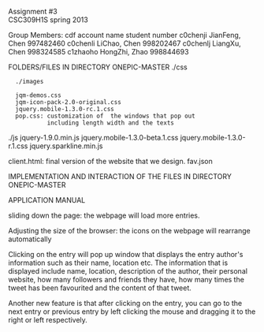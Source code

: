 Assignment #3  
CSC309H1S spring 2013

Group Members:
cdf account       name                student number
c0chenji      JianFeng, Chen          997482460
c0chenli      LiChao, Chen            998202467
c0chenlj      LiangXu, Chen           998324585
c1zhaoho      HongZhi, Zhao           998844693     
              
FOLDERS/FILES IN DIRECTORY ONEPIC-MASTER
./css

      ./images
      
      jqm-demos.css
      jqm-icon-pack-2.0-original.css
      jquery.mobile-1.3.0-rc.1.css
      pop.css: customization of  the windows that pop out
               including length width and the texts
	       
./js 
      jquery-1.9.0.min.js
      jquery.mobile-1.3.0-beta.1.css
      jquery.mobile-1.3.0-r.1.css
      jquery.sparkline.min.js
  
client.html: final version of the website that we design.
fav.json

IMPLEMENTATION AND INTERACTION OF THE FILES IN DIRECTORY ONEPIC-MASTER


APPLICATION MANUAL

sliding down the page: the webpage will load more entries.

Adjusting the size of the browser: the icons on the webpage will rearrange automatically

Clicking on the entry will pop up window that displays the entry author's information such as their name, location etc. The information that is displayed include name, location, description of the author, their personal website, how many followers and friends they have, how many times the tweet has been favourited and the content of that tweet.

Another new feature is that after clicking on the entry, you can go to the next entry or previous entry by left clicking the mouse and dragging it to the right or left respectively.






